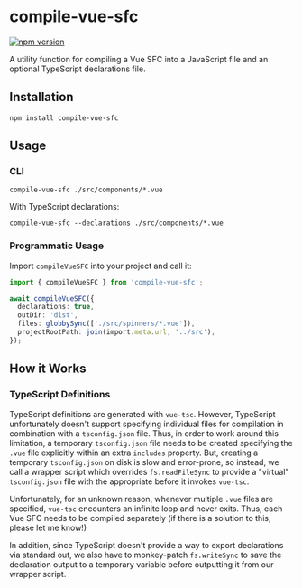 # compile-vue-sfc

[![npm version](https://img.shields.io/npm/v/compile-vue-sfc)](https://npmjs.com/package/compile-vue-sfc)

A utility function for compiling a Vue SFC into a JavaScript file and an optional TypeScript declarations file.

## Installation

```shell
npm install compile-vue-sfc
```

## Usage

### CLI

```shell
compile-vue-sfc ./src/components/*.vue
```

With TypeScript declarations:

```shell
compile-vue-sfc --declarations ./src/components/*.vue
```

### Programmatic Usage

Import `compileVueSFC` into your project and call it:

```typescript
import { compileVueSFC } from 'compile-vue-sfc';

await compileVueSFC({
  declarations: true,
  outDir: 'dist',
  files: globbySync(['./src/spinners/*.vue']),
  projectRootPath: join(import.meta.url, '../src'),
});
```

## How it Works

### TypeScript Definitions

TypeScript definitions are generated with `vue-tsc`. However, TypeScript unfortunately doesn't support specifying individual files for compilation in combination with a `tsconfig.json` file. Thus, in order to work around this limitation, a temporary `tsconfig.json` file needs to be created specifying the `.vue` file explicitly within an extra `includes` property. But, creating a temporary `tsconfig.json` on disk is slow and error-prone, so instead, we call a wrapper script which overrides `fs.readFileSync` to provide a "virtual" `tsconfig.json` file with the appropriate before it invokes `vue-tsc`.

Unfortunately, for an unknown reason, whenever multiple `.vue` files are specified, `vue-tsc` encounters an infinite loop and never exits. Thus, each Vue SFC needs to be compiled separately (if there is a solution to this, please let me know!)

In addition, since TypeScript doesn't provide a way to export declarations via standard out, we also have to monkey-patch `fs.writeSync` to save the declaration output to a temporary variable before outputting it from our wrapper script.
